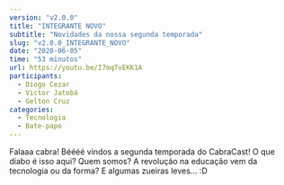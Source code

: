 ```yaml
---
version: "v2.0.0"
title: "INTEGRANTE NOVO"
subtitle: "Novidades da nossa segunda temporada"
slug: "v2.0.0_INTEGRANTE_NOVO"
date: "2020-06-05"
time: "53 minutos"
url: https://youtu.be/I7mqTvEKK1A
participants:
  - Diogo Cezar
  - Victor Jatobá
  - Gelton Cruz
categories:
  - Tecnologia
  - Bate-papo
---
```


Falaaa cabra! Béééé vindos a segunda temporada do CabraCast!
O que diabo é isso aqui? Quem somos? A revolução na educação vem da tecnologia ou da forma? E algumas zueiras leves... :D
